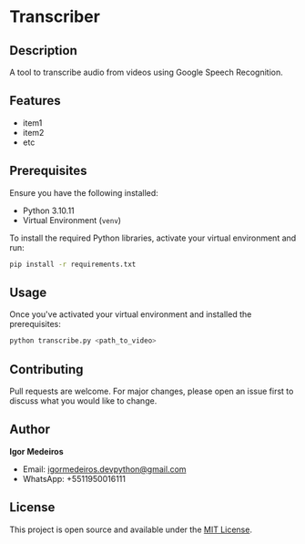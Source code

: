 # Transcriber

## Description
A tool to transcribe audio from videos using Google Speech Recognition.

## Features
- item1
- item2
- etc

## Prerequisites
Ensure you have the following installed:
- Python 3.10.11
- Virtual Environment (`venv`)

To install the required Python libraries, activate your virtual environment and run:
```bash
pip install -r requirements.txt
```

## Usage
Once you've activated your virtual environment and installed the prerequisites:
```bash
python transcribe.py <path_to_video>
```

## Contributing
Pull requests are welcome. For major changes, please open an issue first to discuss what you would like to change.

## Author
**Igor Medeiros**
- Email: igormedeiros.devpython@gmail.com
- WhatsApp: +5511950016111

## License
This project is open source and available under the [MIT License](LICENSE).
